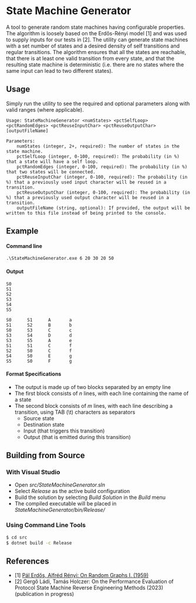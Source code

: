 # State Machine Generator
A tool to generate random state machines having configurable properties. The algorithm is loosely based on the Erdős-Rényi model [1] and was used to supply inputs for our tests in [2]. The utility can generate state machines with a set number of states and a desired density of self transitions and regular transitions. The algorithm ensures that all the states are reachable, that there is at least one valid transition from every state, and that the resulting state machine is deterministic (i.e. there are no states where the same input can lead to two different states).

## Usage
Simply run the utility to see the required and optional parameters along with valid ranges (where applicable).

```
Usage: StateMachineGenerator <numStates> <pctSelfLoop> <pctRandomEdges> <pctReuseInputChar> <pctReuseOutputChar> [outputFileName]
  
Parameters:
    numStates (integer, 2+, required): The number of states in the state machine.
    pctSelfLoop (integer, 0-100, required): The probability (in %) that a state will have a self loop.
    pctRandomEdges (integer, 0-100, required): The probability (in %) that two states will be connected.
    pctReuseInputChar (integer, 0-100, required): The probability (in %) that a previously used input character will be reused in a transition.
    pctReuseOutputChar (integer, 0-100, required): The probability (in %) that a previously used output character will be reused in a transition.
    outputFileName (string, optional): If provided, the output will be written to this file instead of being printed to the console.
```

## Example
#### Command line
```
.\StateMachineGenerator.exe 6 20 30 20 50
```
#### Output
```
S0
S1
S2
S3
S4
S5

S0      S1      A       a
S1      S2      B       b
S0      S3      C       c
S3      S4      D       d
S3      S5      A       e
S1      S1      C       f
S2      S0      C       f
S4      S0      E       g
S5      S0      F       g
```

#### Format Specifications
 - The output is made up of two blocks separated by an empty line
 - The first block consists of *n* lines, with each line containing the name of a state
 - The second block consists of *m* lines, with each line describing a transition, using TAB (\t) characters as separators
   - Source state
   - Destination state
   - Input (that triggers this transition)
   - Output (that is emitted during this transition)

## Building from Source
### With Visual Studio
  - Open *src/StateMachineGenerator.sln*
  - Select *Release* as the active build configuration
  - Build the solution by selecting *Build Solution* in the *Build* menu
  - The compiled executable will be placed in *StateMachineGenerator/bin/Release/<dotnet-version>*

### Using Command Line Tools
```sh
$ cd src
$ dotnet build -c Release
```

## References
- [1] [Pál Erdős, Alfréd Rényi: On Random Graphs I. (1959)](https://doi.org/10.5486%2FPMD.1959.6.3-4.12)
- [2] Gergő Ládi, Tamás Holczer: On the Performance Evaluation of Protocol State Machine Reverse Engineering Methods (2023) (publication in progress)
